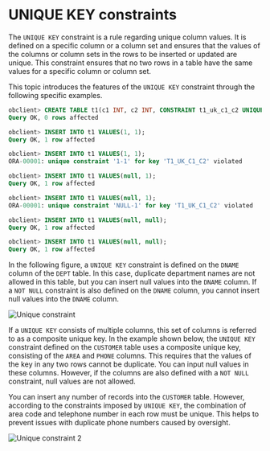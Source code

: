 # UNIQUE KEY constraints

The `UNIQUE KEY` constraint is a rule regarding unique column values. It is defined on a specific column or a column set and ensures that the values of the columns or column sets in the rows to be inserted or updated are unique. This constraint ensures that no two rows in a table have the same values for a specific column or column set.

This topic introduces the features of the `UNIQUE KEY` constraint through the following specific examples.

```sql
obclient> CREATE TABLE t1(c1 INT, c2 INT, CONSTRAINT t1_uk_c1_c2 UNIQUE(c1, c2));
Query OK, 0 rows affected

obclient> INSERT INTO t1 VALUES(1, 1);
Query OK, 1 row affected

obclient> INSERT INTO t1 VALUES(1, 1);
ORA-00001: unique constraint '1-1' for key 'T1_UK_C1_C2' violated

obclient> INSERT INTO t1 VALUES(null, 1);
Query OK, 1 row affected

obclient> INSERT INTO t1 VALUES(null, 1);
ORA-00001: unique constraint 'NULL-1' for key 'T1_UK_C1_C2' violated

obclient> INSERT INTO t1 VALUES(null, null);
Query OK, 1 row affected

obclient> INSERT INTO t1 VALUES(null, null);
Query OK, 1 row affected
```

In the following figure, a `UNIQUE KEY` constraint is defined on the `DNAME` column of the `DEPT` table. In this case, duplicate department names are not allowed in this table, but you can insert null values into the `DNAME` column. If a `NOT NULL` constraint is also defined on the `DNAME` column, you cannot insert null values into the `DNAME` column.

![Unique constraint](https://obbusiness-private.oss-cn-shanghai.aliyuncs.com/doc/img/observer-enterprise/V4.2.1/EN_US/700.reference/100.oceanbase-database-concepts/%E5%86%85%E6%A0%B89-1.png)

If a `UNIQUE KEY` consists of multiple columns, this set of columns is referred to as a composite unique key. In the example shown below, the `UNIQUE KEY` constraint defined on the `CUSTOMER` table uses a composite unique key, consisting of the `AREA` and `PHONE` columns. This requires that the values of the key in any two rows cannot be duplicate. You can input null values in these columns. However, if the columns are also defined with a `NOT NULL` constraint, null values are not allowed.

You can insert any number of records into the `CUSTOMER` table. However, according to the constraints imposed by `UNIQUE KEY`, the combination of area code and telephone number in each row must be unique. This helps to prevent issues with duplicate phone numbers caused by oversight.

![Unique constraint 2](https://obbusiness-private.oss-cn-shanghai.aliyuncs.com/doc/img/observer-enterprise/V4.2.1/EN_US/700.reference/100.oceanbase-database-concepts/%E5%86%85%E6%A0%B89-2.png)

​

